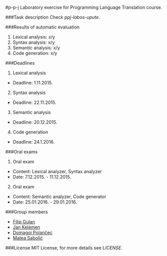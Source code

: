 #p-p-j
Laboratory exercise for Programming Language Translation course.

###Task description
Check *ppj-labos-upute*.

###Results of automatic evaluation
1. Lexical analysis: x/y
2. Syntax analysis: x/y
3. Semantic analysis: x/y
4. Code generation: x/y

###Deadlines
1. Lexical analysis
  - Deadline: 1.11.2015.
2. Syntax analysis
  - Deadline: 22.11.2015.
3. Semantic analysis
  - Deadline: 20.12.2015.
4. Code generation
  - Deadline: 24.1.2016.
  
###Oral exams
1. Oral exam
  - Content: Lexical analyzer, Syntax analyzer
  - Date: 7.12.2015. - 11.12.2015.
2. Oral exam
  - Content: Semantic analyzer, Code generator
  - Date: 25.01.2016. - 29.01.2016.
  
###Group members
- [Filip Gulan](http://github.com/fgulan)
- [Jan Kelemen](http://github.com/jan-kelemen)
- [Domagoj Polančec](http://github.com/CleverLettuce)
- [Matea Sabolić](https://github.com/TaraLuna)

###License
MIT License, for more details see *LICENSE*.
